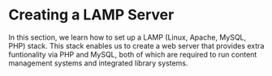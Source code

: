 # Creating a LAMP Server

In this section,
we learn how to set up a LAMP
(Linux, Apache, MySQL, PHP) stack.
This stack enables us to create a web server
that provides extra funtionality via PHP and MySQL,
both of which are required to run
content management systems and
integrated library systems.
